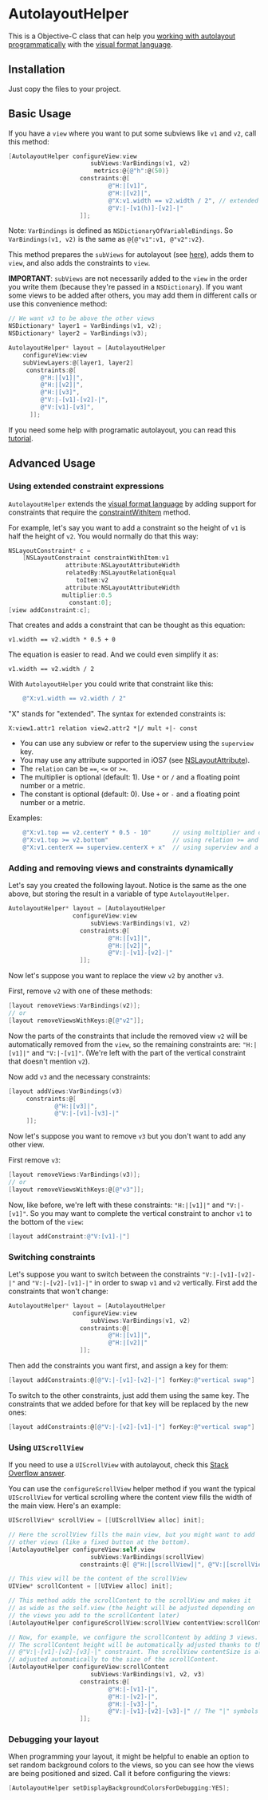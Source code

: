 # AutolayoutHelper

This is a Objective-C class that can help you [working with autolayout programmatically](https://developer.apple.com/library/ios/documentation/UserExperience/Conceptual/AutolayoutPG/AutoLayoutinCode/AutoLayoutinCode.html#//apple_ref/doc/uid/TP40010853-CH11-SW1) with the [visual format language](https://developer.apple.com/library/ios/documentation/UserExperience/Conceptual/AutolayoutPG/VisualFormatLanguage/VisualFormatLanguage.html).

## Installation 

Just copy the files to your project.

## Basic Usage

If you have a `view` where you want to put some subviews like `v1` and `v2`, call this method:

```objectivec
[AutolayoutHelper configureView:view
                       subViews:VarBindings(v1, v2)
                        metrics:@{@"h":@(50)}
                    constraints:@[
                            @"H:|[v1]",
                            @"H:|[v2]|",
                            @"X:v1.width == v2.width / 2", // extended constraint
                            @"V:|-[v1(h)]-[v2]-|"
                    ]];
```

Note: `VarBindings` is defined as `NSDictionaryOfVariableBindings`. So `VarBindings(v1, v2)` is the same as `@{@"v1":v1, @"v2":v2}`.

This method prepares the `subViews` for autolayout (see [here](https://developer.apple.com/library/ios/documentation/UserExperience/Conceptual/AutolayoutPG/AdoptingAutoLayout/AdoptingAutoLayout.html#//apple_ref/doc/uid/TP40010853-CH15-SW1)), adds them to `view`, and also adds the constraints to `view`.

**IMPORTANT**: `subViews` are not necessarily added to the `view` in the order you write them (because they're passed in a `NSDictionary`).
If you want some views to be added after others, you may add them in different calls or use this convenience method:

```objectivec
// We want v3 to be above the other views
NSDictionary* layer1 = VarBindings(v1, v2);
NSDictionary* layer2 = VarBindings(v3);

AutolayoutHelper* layout = [AutolayoutHelper
    configureView:view
    subViewLayers:@[layer1, layer2]
     constraints:@[
         @"H:|[v1]|",
         @"H:|[v2]|",
         @"H:|[v3]",
         @"V:|-[v1]-[v2]-|",
         @"V:[v1]-[v3]",
      ]];
```

If you need some help with programatic autolayout, you can read this [tutorial](http://www.thinkandbuild.it/learn-to-love-auto-layout-programmatically/).

## Advanced Usage

### Using extended constraint expressions

`AutolayoutHelper` extends the [visual format language](https://developer.apple.com/library/ios/documentation/UserExperience/Conceptual/AutolayoutPG/VisualFormatLanguage/VisualFormatLanguage.html) by adding support for constraints that require the [constraintWithItem](https://developer.apple.com/library/ios/documentation/AppKit/Reference/NSLayoutConstraint_Class/#//apple_ref/occ/clm/NSLayoutConstraint/constraintWithItem:attribute:relatedBy:toItem:attribute:multiplier:constant:) method.

For example, let's say you want to add a constraint so the height of `v1` is half the height of `v2`. You would normally do that this way:

```objectivec
NSLayoutConstraint* c =
    [NSLayoutConstraint constraintWithItem:v1
                attribute:NSLayoutAttributeWidth
                relatedBy:NSLayoutRelationEqual
                   toItem:v2
                attribute:NSLayoutAttributeWidth
               multiplier:0.5
                 constant:0];
[view addConstraint:c];
```

That creates and adds a constraint that can be thought as this equation:

    v1.width == v2.width * 0.5 + 0

The equation is easier to read. And we could even simplify it as:

    v1.width == v2.width / 2

With `AutolayoutHelper` you could write that constraint like this:

```objectivec
    @"X:v1.width == v2.width / 2"
```

"X" stands for "extended". The syntax for extended constraints is:

    X:view1.attr1 relation view2.attr2 *|/ mult +|- const

* You can use any subview or refer to the superview using the `superview` key.
* You may use any attribute supported in iOS7 (see [NSLayoutAttribute](https://developer.apple.com/library/ios/documentation/AppKit/Reference/NSLayoutConstraint_Class/#//apple_ref/c/tdef/NSLayoutAttribute)).
* The `relation` can be `==`, `<=` or `>=`.
* The multiplier is optional (default: 1). Use `*` or `/` and a floating point number or a metric.
* The constant is optional (default: 0). Use `+` or `-` and a floating point number or a metric.

Examples:

```objectivec
    @"X:v1.top == v2.centerY * 0.5 - 10"      // using multiplier and constant
    @"X:v1.top >= v2.bottom"                  // using relation >= and no multiplier or constant
    @"X:v1.centerX == superview.centerX + x"  // using superview and a metric named "x"
```


### Adding and removing views and constraints dynamically

Let's say you created the following layout. Notice is the same as the one above, but storing the result in a variable of type `AutolayoutHelper`.

```objectivec
AutolayoutHelper* layout = [AutolayoutHelper
                  configureView:view
                       subViews:VarBindings(v1, v2)
                    constraints:@[
                            @"H:|[v1]|",
                            @"H:|[v2]|",
                            @"V:|-[v1]-[v2]-|"
                    ]];
```

Now let's suppose you want to replace the view `v2` by another `v3`.

First, remove `v2` with one of these methods:

```objectivec
[layout removeViews:VarBindings(v2)];
// or
[layout removeViewsWithKeys:@[@"v2"]];
 ```

Now the parts of the constraints that include the removed view `v2` will be automatically removed from the `view`, so the remaining constraints are: `"H:|[v1]|"` and `"V:|-[v1]"`. (We're left with the part of the vertical constraint that doesn't mention `v2`).

Now add `v3` and the necessary constraints:

```objectivec
[layout addViews:VarBindings(v3)
     constraints:@[
             @"H:|[v3]|",
             @"V:|-[v1]-[v3]-|"
     ]];
```

Now let's suppose you want to remove `v3` but you don't want to add any other view.

First remove `v3`:

```objectivec
[layout removeViews:VarBindings(v3)];
// or
[layout removeViewsWithKeys:@[@"v3"]];
 ```

Now, like before, we're left with these constraints: `"H:|[v1]|"` and `"V:|-[v1]"`. So you may want to complete the vertical constraint to anchor `v1` to the bottom of the `view`:

```objectivec
[layout addConstraint:@"V:[v1]-|"]
```

### Switching constraints

Let's suppose you want to switch between the constraints `"V:|-[v1]-[v2]-|"` and `"V:|-[v2]-[v1]-|"` in order to swap `v1` and `v2` vertically. First add the constraints that won't change:

```objectivec
AutolayoutHelper* layout = [AutolayoutHelper
                  configureView:view
                       subViews:VarBindings(v1, v2)
                    constraints:@[
                            @"H:|[v1]|",
                            @"H:|[v2]|"
                    ]];
```

Then add the constraints you want first, and assign a key for them:

```objectivec
[layout addConstraints:@[@"V:|-[v1]-[v2]-|"] forKey:@"vertical swap"]
```

To switch to the other constraints, just add them using the same key. The constraints that we added before for that key will be replaced by the new ones:

```objectivec
[layout addConstraints:@[@"V:|-[v2]-[v1]-|"] forKey:@"vertical swap"]
```

### Using `UIScrollView`

If you need to use a `UIScrollView` with autolayout, check this [Stack Overflow answer](http://stackoverflow.com/a/16843937/1121497). 

You can use the `configureScrollView` helper method if you want the  typical `UIScrollView` for vertical scrolling where the content view fills the width of the main view. Here's an example:

```objectivec
UIScrollView* scrollView = [[UIScrollView alloc] init];

// Here the scrollView fills the main view, but you might want to add
// other views (like a fixed button at the bottom).
[AutolayoutHelper configureView:self.view
                       subViews:VarBindings(scrollView)
                    constraints:@[ @"H:|[scrollView]|", @"V:|[scrollView]|" ]];

// This view will be the content of the scrollView
UIView* scrollContent = [[UIView alloc] init];

// This method adds the scrollContent to the scrollView and makes it
// as wide as the self.view (the height will be adjusted depending on
// the views you add to the scrollContent later)
[AutolayoutHelper configureScrollView:scrollView contentView:scrollContent mainView:self.view];

// Now, for example, we configure the scrollContent by adding 3 views.
// The scrollContent height will be automatically adjusted thanks to the
// @"V:|-[v1]-[v2]-[v3]-|" constraint. The scrollView contentSize is also
// adjusted automatically to the size of the scrollContent. 
[AutolayoutHelper configureView:scrollContent
                       subViews:VarBindings(v1, v2, v3)
                    constraints:@[
                            @"H:|-[v1]-|",
                            @"H:|-[v2]-|",
                            @"H:|-[v3]-|",
                            @"V:|-[v1]-[v2]-[v3]-|" // The "|" symbols here are important!
                    ]];
```


### Debugging your layout

When programming your layout, it might be helpful to enable an option to set random background colors to the views, so you can see how the views are being positioned and sized. Call it before configuring the views:

```objectivec
[AutolayoutHelper setDisplayBackgroundColorsForDebugging:YES];
```
